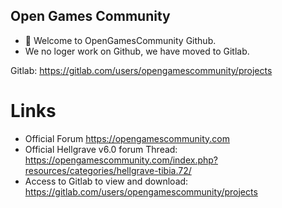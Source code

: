 ## Open Games Community

- 🙋‍ Welcome to OpenGamesCommunity Github. 
- We no loger work on Github, we have moved to Gitlab.

Gitlab: https://gitlab.com/users/opengamescommunity/projects

# Links

- Official Forum https://opengamescommunity.com
- Official Hellgrave v6.0 forum Thread: https://opengamescommunity.com/index.php?resources/categories/hellgrave-tibia.72/
- Access to Gitlab to view and download: https://gitlab.com/users/opengamescommunity/projects

